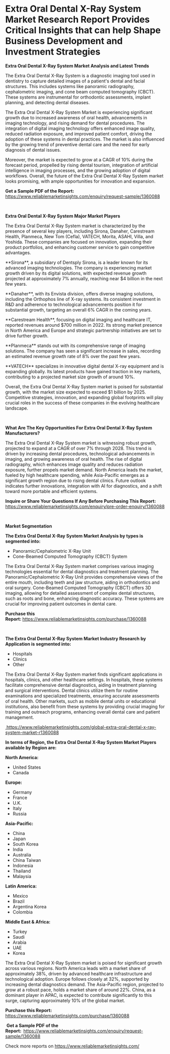 <p><h1>Extra Oral Dental X-Ray System Market Research Report Provides Critical Insights that can help Shape Business Development and Investment Strategies</h1></p><p><strong>Extra Oral Dental X-Ray System Market Analysis and Latest Trends</strong></p>
<p><p>The Extra Oral Dental X-Ray System is a diagnostic imaging tool used in dentistry to capture detailed images of a patient's dental and facial structures. This includes systems like panoramic radiography, cephalometric imaging, and cone beam computed tomography (CBCT). These systems are instrumental for orthodontic assessments, implant planning, and detecting dental diseases.</p><p>The Extra Oral Dental X-Ray System Market is experiencing significant growth due to increased awareness of oral health, advancements in imaging technology, and rising demand for dental procedures. The integration of digital imaging technology offers enhanced image quality, reduced radiation exposure, and improved patient comfort, driving the adoption of these systems in dental practices. The market is also influenced by the growing trend of preventive dental care and the need for early diagnosis of dental issues.</p><p>Moreover, the market is expected to grow at a CAGR of 10% during the forecast period, propelled by rising dental tourism, integration of artificial intelligence in imaging processes, and the growing adoption of digital workflows. Overall, the future of the Extra Oral Dental X-Ray System market looks promising, with ample opportunities for innovation and expansion.</p></p>
<p><strong>Get a Sample PDF of the Report:&nbsp;</strong> <a href="https://www.reliablemarketinsights.com/enquiry/request-sample/1360088?utm_campaign=3204&utm_medium=2&utm_source=Github&utm_content=ia&utm_term=22032025&utm_id=extra-oral-dental-x-ray-system">https://www.reliablemarketinsights.com/enquiry/request-sample/1360088</a></p>
<p>&nbsp;</p>
<p><strong>Extra Oral Dental X-Ray System Major Market Players</strong></p>
<p><p>The Extra Oral Dental X-Ray System market is characterized by the presence of several key players, including Sirona, Danaher, Carestream Health, Planmeca, New Tom (Cefla), VATECH, Morita, ASAHI, Villa, and Yoshida. These companies are focused on innovation, expanding their product portfolios, and enhancing customer service to gain competitive advantages.</p><p>**Sirona**, a subsidiary of Dentsply Sirona, is a leader known for its advanced imaging technologies. The company is experiencing market growth driven by its digital solutions, with expected revenue growth projected at approximately 7% annually, reaching near $4 billion in the next few years.</p><p>**Danaher**, with its Envista division, offers diverse imaging solutions, including the Orthophos line of X-ray systems. Its consistent investment in R&D and adherence to technological advancements position it for substantial growth, targeting an overall 6% CAGR in the coming years.</p><p>**Carestream Health**, focusing on digital imaging and healthcare IT, reported revenues around $700 million in 2022. Its strong market presence in North America and Europe and strategic partnership initiatives are set to drive further growth.</p><p>**Planmeca** stands out with its comprehensive range of imaging solutions. The company has seen a significant increase in sales, recording an estimated revenue growth rate of 8% over the past few years.</p><p>**VATECH** specializes in innovative digital dental X-ray equipment and is expanding globally. Its latest products have gained traction in key markets, contributing to a projected market size growth of around 10%.</p><p>Overall, the Extra Oral Dental X-Ray System market is poised for substantial growth, with the market size expected to exceed $1 billion by 2025. Competitive strategies, innovation, and expanding global footprints will play crucial roles in the success of these companies in the evolving healthcare landscape.</p></p>
<p>&nbsp;</p>
<p><strong>What Are The Key Opportunities For Extra Oral Dental X-Ray System Manufacturers?</strong></p>
<p><p>The Extra Oral Dental X-Ray System market is witnessing robust growth, projected to expand at a CAGR of over 7% through 2028. This trend is driven by increasing dental procedures, technological advancements in imaging, and growing awareness of oral health. The rise of digital radiography, which enhances image quality and reduces radiation exposure, further propels market demand. North America leads the market, fueled by high healthcare spending, while Asia-Pacific emerges as a significant growth region due to rising dental clinics. Future outlook indicates further innovations, integration with AI for diagnostics, and a shift toward more portable and efficient systems.</p></p>
<p><strong>Inquire or Share Your Questions If Any Before Purchasing This Report:</strong> <a href="https://www.reliablemarketinsights.com/enquiry/pre-order-enquiry/1360088?utm_campaign=3204&utm_medium=2&utm_source=Github&utm_content=ia&utm_term=22032025&utm_id=extra-oral-dental-x-ray-system">https://www.reliablemarketinsights.com/enquiry/pre-order-enquiry/1360088</a></p>
<p>&nbsp;</p>
<p><strong>Market Segmentation</strong></p>
<p><strong>The Extra Oral Dental X-Ray System Market Analysis by types is segmented into:</strong></p>
<p><ul><li>Panoramic/Cephalometric X-Ray Unit</li><li>Cone-Beamed Computed Tomography (CBCT) System</li></ul></p>
<p><p>The Extra Oral Dental X-Ray System market comprises various imaging technologies essential for dental diagnostics and treatment planning. The Panoramic/Cephalometric X-Ray Unit provides comprehensive views of the entire mouth, including teeth and jaw structure, aiding in orthodontics and oral surgery. Cone-Beamed Computed Tomography (CBCT) offers 3D imaging, allowing for detailed assessment of complex dental structures, such as roots and bone, enhancing diagnostic accuracy. These systems are crucial for improving patient outcomes in dental care.</p></p>
<p><strong>Purchase this Report:&nbsp;</strong><a href="https://www.reliablemarketinsights.com/purchase/1360088?utm_campaign=3204&utm_medium=2&utm_source=Github&utm_content=ia&utm_term=22032025&utm_id=extra-oral-dental-x-ray-system">https://www.reliablemarketinsights.com/purchase/1360088</a></p>
<p>&nbsp;</p>
<p><strong>The Extra Oral Dental X-Ray System Market Industry Research by Application is segmented into:</strong></p>
<p><ul><li>Hospitals</li><li>Clinics</li><li>Other</li></ul></p>
<p><p>The Extra Oral Dental X-Ray System market finds significant applications in hospitals, clinics, and other healthcare settings. In hospitals, these systems facilitate comprehensive dental diagnostics, aiding in treatment planning and surgical interventions. Dental clinics utilize them for routine examinations and specialized treatments, ensuring accurate assessments of oral health. Other markets, such as mobile dental units or educational institutions, also benefit from these systems by providing crucial imaging for training and outreach programs, enhancing overall dental care and patient management.</p></p>
<p><a href="https://www.reliablemarketinsights.com/global-extra-oral-dental-x-ray-system-market-r1360088?utm_campaign=3204&utm_medium=2&utm_source=Github&utm_content=ia&utm_term=22032025&utm_id=extra-oral-dental-x-ray-system">&nbsp;https://www.reliablemarketinsights.com/global-extra-oral-dental-x-ray-system-market-r1360088</a></p>
<p><strong>In terms of Region, the Extra Oral Dental X-Ray System Market Players available by Region are:</strong></p>
<p>
    <p> <strong> North America: </strong>
        <ul>
            <li>United States</li>
            <li>Canada</li>
        </ul>
        </p> 
    <p> <strong> Europe: </strong>
        <ul>
            <li>Germany</li>
            <li>France</li>
            <li>U.K.</li>
            <li>Italy</li>
            <li>Russia</li>
        </ul>
        </p> 
    <p> <strong> Asia-Pacific: </strong>
        <ul>
            <li>China</li>
            <li>Japan</li>
            <li>South Korea</li>
            <li>India</li>
            <li>Australia</li>
            <li>China Taiwan</li>
            <li>Indonesia</li>
            <li>Thailand</li>
            <li>Malaysia</li>
        </ul>
        </p> 
    <p> <strong> Latin America: </strong>
        <ul>
            <li>Mexico</li>
            <li>Brazil</li>
            <li>Argentina Korea</li>
            <li>Colombia</li>
        </ul>
        </p> 
    <p> <strong> Middle East & Africa: </strong>
        <ul>
            <li>Turkey</li>
            <li>Saudi</li>
            <li>Arabia</li>
            <li>UAE</li>
            <li>Korea</li>
        </ul>
    </p>
    </p>
<p><p>The Extra Oral Dental X-Ray System market is poised for significant growth across various regions. North America leads with a market share of approximately 38%, driven by advanced healthcare infrastructure and technological adoption. Europe follows closely at 32%, supported by increasing dental diagnostics demand. The Asia-Pacific region, projected to grow at a robust pace, holds a market share of around 22%. China, as a dominant player in APAC, is expected to contribute significantly to this surge, capturing approximately 10% of the global market.</p></p>
<p><strong>Purchase this Report: </strong><a href="https://www.reliablemarketinsights.com/purchase/1360088?utm_campaign=3204&utm_medium=2&utm_source=Github&utm_content=ia&utm_term=22032025&utm_id=extra-oral-dental-x-ray-system">https://www.reliablemarketinsights.com/purchase/1360088</a></p>
<p>&nbsp;<strong>Get a Sample PDF of the Report:&nbsp;&nbsp;</strong><a href="https://www.reliablemarketinsights.com/enquiry/request-sample/1360088?utm_campaign=3204&utm_medium=2&utm_source=Github&utm_content=ia&utm_term=22032025&utm_id=extra-oral-dental-x-ray-system">https://www.reliablemarketinsights.com/enquiry/request-sample/1360088</a></p>
<p><strong></strong></p>
<p>Check more reports on <a href="https://www.reliablemarketinsights.com/?utm_campaign=3204&utm_medium=2&utm_source=Github&utm_content=ia&utm_term=22032025&utm_id=extra-oral-dental-x-ray-system">https://www.reliablemarketinsights.com/</a></p>